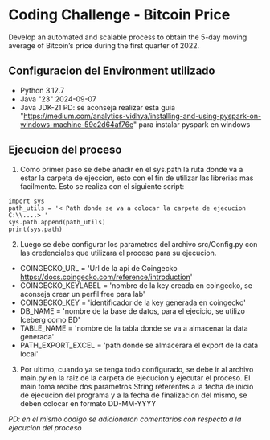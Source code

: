# Coding Challenge - Bitcoin Price
Develop an automated and scalable process to obtain the 5-day moving average of Bitcoin’s price during the first quarter of 2022.

## Configuracion del Environment utilizado
- Python 3.12.7
- Java "23" 2024-09-07
- Java JDK-21
PD: se aconseja realizar esta guia "https://medium.com/analytics-vidhya/installing-and-using-pyspark-on-windows-machine-59c2d64af76e" para instalar pyspark en windows 

## Ejecucion del proceso
1. Como primer paso se debe añadir en el sys.path la ruta donde va a estar la carpeta de ejeccion, esto con el fin de utilizar las librerias mas facilmente. Esto se realiza con el siguiente script:
```
import sys
path_utils = '< Path donde se va a colocar la carpeta de ejecucion C:\\....> '
sys.path.append(path_utils)
print(sys.path)
```

2. Luego se debe configurar los parametros del archivo src/Config.py con las credenciales que utilizara el proceso para su ejecucion.
- COINGECKO_URL = 'Url de la api de Coingecko https://docs.coingecko.com/reference/introduction'
- COINGECKO_KEYLABEL = 'nombre de la key creada en coingecko, se aconseja crear un perfil free para lab'
- COINGECKO_KEY = 'identificador de la key generada en coingecko'
- DB_NAME = 'nombre de la base de datos, para el ejecicio, se utilizo Iceberg como BD'
- TABLE_NAME = 'nombre de la tabla donde se va a almacenar la data generada'
- PATH_EXPORT_EXCEL = 'path donde se almacerara el export de la data local'

3. Por ultimo, cuando ya se tenga todo configurado, se debe ir al archivo main.py en la raiz de la carpeta de ejecucion y ejecutar el proceso. El main toma recibe dos parametros String referentes a la fecha de inicio de ejecucion del programa y a la fecha de finalizacion del mismo, se deben colocar en formato DD-MM-YYYY

*PD: en el mismo codigo se adicionaron comentarios con respecto a la ejecucion del proceso*
